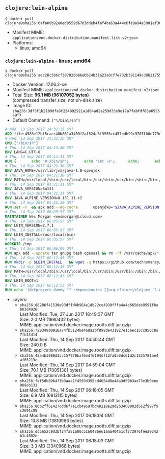 ## `clojure:lein-alpine`

```console
$ docker pull clojure@sha256:6afa00b92e0ed0559d6783ddeb4faf4ba63a444c6fe9a94a3001ef361f567a91
```

-	Manifest MIME: `application/vnd.docker.distribution.manifest.list.v2+json`
-	Platforms:
	-	linux; amd64

### `clojure:lein-alpine` - linux; amd64

```console
$ docker pull clojure@sha256:aec28c586cf307020b66ebb24b31a23a0cf7e732b391149cd8b217552008b32d
```

-	Docker Version: 17.06.2-ce
-	Manifest MIME: `application/vnd.docker.distribution.manifest.v2+json`
-	Total Size: **96.1 MB (96107052 bytes)**  
	(compressed transfer size, not on-disk size)
-	Image ID: `sha256:3df3f1b2109dfa8f224892921a1d84ad2a259d33e9e17a7fabfdf88a6955a9f7`
-	Default Command: `["\/bin\/sh"]`

```dockerfile
# Wed, 13 Sep 2017 14:32:25 GMT
ADD file:4583e12bf5caec40b861a3409f2a1624c3f3556cc457edb99c9707f00e779e45 in / 
# Wed, 13 Sep 2017 14:32:26 GMT
CMD ["/bin/sh"]
# Thu, 14 Sep 2017 04:13:40 GMT
ENV LANG=C.UTF-8
# Thu, 14 Sep 2017 04:13:41 GMT
RUN { 		echo '#!/bin/sh'; 		echo 'set -e'; 		echo; 		echo 'dirname "$(dirname "$(readlink -f "$(which javac || which java)")")"'; 	} > /usr/local/bin/docker-java-home 	&& chmod +x /usr/local/bin/docker-java-home
# Thu, 14 Sep 2017 04:21:30 GMT
ENV JAVA_HOME=/usr/lib/jvm/java-1.8-openjdk
# Thu, 14 Sep 2017 04:21:30 GMT
ENV PATH=/usr/local/sbin:/usr/local/bin:/usr/sbin:/usr/bin:/sbin:/bin:/usr/lib/jvm/java-1.8-openjdk/jre/bin:/usr/lib/jvm/java-1.8-openjdk/bin
# Thu, 14 Sep 2017 04:21:31 GMT
ENV JAVA_VERSION=8u131
# Thu, 14 Sep 2017 04:21:31 GMT
ENV JAVA_ALPINE_VERSION=8.131.11-r2
# Thu, 14 Sep 2017 04:21:39 GMT
RUN set -x 	&& apk add --no-cache 		openjdk8="$JAVA_ALPINE_VERSION" 	&& [ "$JAVA_HOME" = "$(docker-java-home)" ]
# Thu, 14 Sep 2017 06:05:57 GMT
MAINTAINER Wes Morgan <wesmorgan@icloud.com>
# Thu, 14 Sep 2017 06:05:57 GMT
ENV LEIN_VERSION=2.7.1
# Thu, 14 Sep 2017 06:05:57 GMT
ENV LEIN_INSTALL=/usr/local/bin/
# Thu, 14 Sep 2017 06:05:57 GMT
WORKDIR /tmp
# Thu, 14 Sep 2017 06:06:04 GMT
RUN apk add --update tar gnupg bash openssl && rm -rf /var/cache/apk/*
# Thu, 14 Sep 2017 06:12:45 GMT
RUN mkdir -p $LEIN_INSTALL   && wget -q https://github.com/technomancy/leiningen/archive/$LEIN_VERSION.tar.gz   && echo "Comparing archive checksum ..."   && echo "876221e884780c865c2ce5c9aa5675a7cae9f215 *$LEIN_VERSION.tar.gz" | sha1sum -c -   && mkdir ./leiningen   && tar -xzf $LEIN_VERSION.tar.gz  -C ./leiningen/ --strip-components=1   && mv leiningen/bin/lein-pkg $LEIN_INSTALL/lein   && rm -rf $LEIN_VERSION.tar.gz ./leiningen   && chmod 0755 $LEIN_INSTALL/lein   && wget -q https://github.com/technomancy/leiningen/releases/download/$LEIN_VERSION/leiningen-$LEIN_VERSION-standalone.zip   && wget -q https://github.com/technomancy/leiningen/releases/download/$LEIN_VERSION/leiningen-$LEIN_VERSION-standalone.zip.asc   && gpg --keyserver pool.sks-keyservers.net --recv-key 2E708FB2FCECA07FF8184E275A92E04305696D78   && echo "Verifying Jar file signature ..."   && gpg --verify leiningen-$LEIN_VERSION-standalone.zip.asc   && rm leiningen-$LEIN_VERSION-standalone.zip.asc   && mkdir -p /usr/share/java   && mv leiningen-$LEIN_VERSION-standalone.zip /usr/share/java/leiningen-$LEIN_VERSION-standalone.jar
# Thu, 14 Sep 2017 06:12:45 GMT
ENV PATH=/usr/local/sbin:/usr/local/bin:/usr/sbin:/usr/bin:/sbin:/bin:/usr/lib/jvm/java-1.8-openjdk/jre/bin:/usr/lib/jvm/java-1.8-openjdk/bin:/usr/local/bin/
# Thu, 14 Sep 2017 06:12:45 GMT
ENV LEIN_ROOT=1
# Thu, 14 Sep 2017 06:12:53 GMT
RUN echo '(defproject dummy "" :dependencies [[org.clojure/clojure "1.8.0"]])' > project.clj   && lein deps && rm project.clj
```

-	Layers:
	-	`sha256:88286f41530e93dffd4b964e1db22ce4939fffa4a4c665dab8591fbab03d4926`  
		Last Modified: Tue, 27 Jun 2017 18:49:37 GMT  
		Size: 2.0 MB (1990402 bytes)  
		MIME: application/vnd.docker.image.rootfs.diff.tar.gzip
	-	`sha256:720349d0916a74fb5124be4a8a2bf898de431927e1caec15cc956c8a7fb33d14`  
		Last Modified: Thu, 14 Sep 2017 04:50:44 GMT  
		Size: 240.0 B  
		MIME: application/vnd.docker.image.rootfs.diff.tar.gzip
	-	`sha256:42a4b3080d3cc157970baf6edf6194df12fa0a9dc61d2c1525781ae4af65213c`  
		Last Modified: Thu, 14 Sep 2017 04:59:04 GMT  
		Size: 70.1 MB (70051361 bytes)  
		MIME: application/vnd.docker.image.rootfs.diff.tar.gzip
	-	`sha256:fef5db8964f3b3aaa1f4550d355cd4684d8e44a3d59b3ae73e3b0bee988eb131`  
		Last Modified: Thu, 14 Sep 2017 06:18:05 GMT  
		Size: 6.9 MB (6913115 bytes)  
		MIME: application/vnd.docker.image.rootfs.diff.tar.gzip
	-	`sha256:86b2ff61427cdd6f7e1cb49697bd40218e29d2b3468802d562f997f9c2691c05`  
		Last Modified: Thu, 14 Sep 2017 06:18:04 GMT  
		Size: 13.8 MB (13810966 bytes)  
		MIME: application/vnd.docker.image.rootfs.diff.tar.gzip
	-	`sha256:dc6652c9d3bf24fa81a80c5160486e61aaa40461cf272976fee29242b1c4002e`  
		Last Modified: Thu, 14 Sep 2017 06:18:03 GMT  
		Size: 3.3 MB (3340968 bytes)  
		MIME: application/vnd.docker.image.rootfs.diff.tar.gzip
